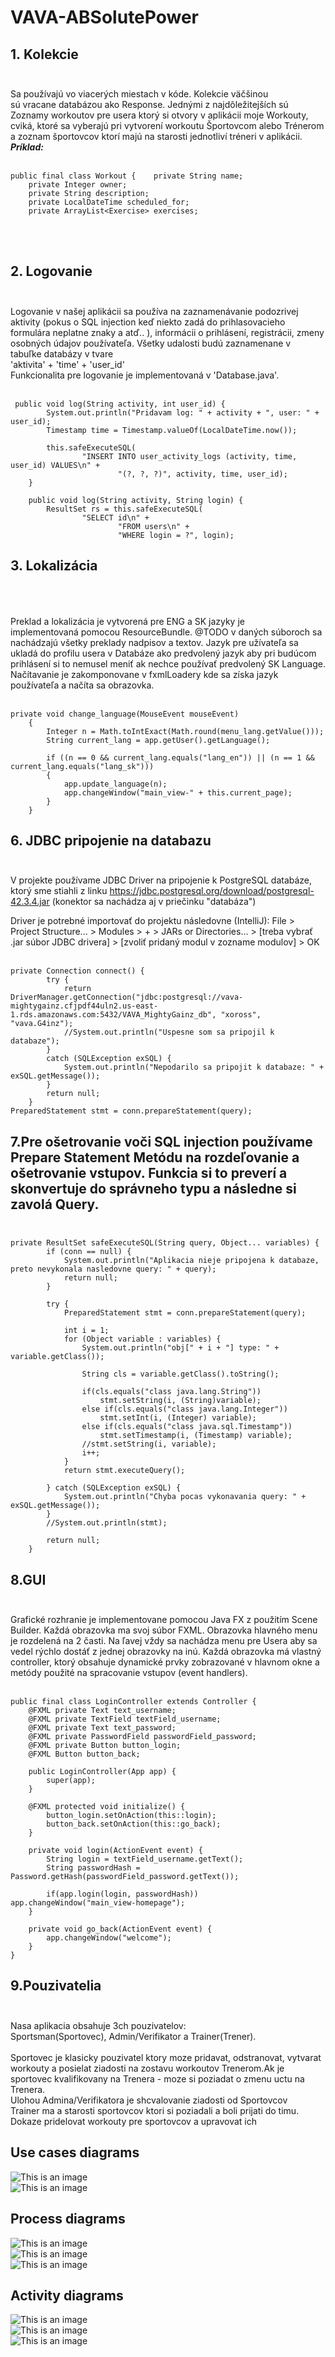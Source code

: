 # VAVA-ABSolutePower
## 1. Kolekcie  <br /><br />
Sa používajú vo viacerých miestach v kóde. Kolekcie väčšinou sú vracane databázou ako Response. Jednými z najdôležitejších sú Zoznamy workoutov pre usera ktorý si otvory v aplikácii moje Workouty, cviká, ktoré sa vyberajú pri vytvorení workoutu Športovcom alebo Trénerom a zoznam športovcov ktorí majú na starosti jednotliví tréneri v aplikácii. <br />***Príklad:***<br /><br />
```
public final class Workout {    private String name;
    private Integer owner;
    private String description;
    private LocalDateTime scheduled_for;
    private ArrayList<Exercise> exercises;
 ```
<br /><br />
## 2. Logovanie <br /><br />

Logovanie v našej aplikácii sa používa na zaznamenávanie podozrivej aktivity (pokus o SQL injection keď niekto zadá do prihlasovacieho formulára neplatne znaky a atď.. ), informácii o prihlásení, registrácii, zmeny osobných údajov používateľa. Všetky udalosti budú zaznamenane v tabuľke databázy v tvare
<br /> 'aktivita' + 'time' + 'user_id'<br /> 
Funkcionalita pre logovanie je implementovaná v 'Database.java'.<br /><br />
```
 public void log(String activity, int user_id) {
        System.out.println("Pridavam log: " + activity + ", user: " + user_id);
        Timestamp time = Timestamp.valueOf(LocalDateTime.now());

        this.safeExecuteSQL(
                "INSERT INTO user_activity_logs (activity, time, user_id) VALUES\n" +
                        "(?, ?, ?)", activity, time, user_id);
    }

    public void log(String activity, String login) {
        ResultSet rs = this.safeExecuteSQL(
                "SELECT id\n" +
                        "FROM users\n" +
                        "WHERE login = ?", login);
```

## 3. Lokalizácia<br /><br /> 

Preklad a lokalizácia je vytvorená pre ENG a SK jazyky je implementovaná pomocou ResourceBundle. @TODO v daných súboroch sa nachádzajú všetky preklady nadpisov a textov. Jazyk pre užívateľa sa ukladá do profilu usera v Databáze ako predvolený jazyk aby pri budúcom prihlásení si to nemusel meniť ak nechce používať predvolený SK Language. Načítavanie je zakomponovane v fxmlLoadery kde sa získa jazyk používateľa a načíta sa obrazovka.<br /><br />
```
private void change_language(MouseEvent mouseEvent)
    {
        Integer n = Math.toIntExact(Math.round(menu_lang.getValue()));
        String current_lang = app.getUser().getLanguage();

        if ((n == 0 && current_lang.equals("lang_en")) || (n == 1 && current_lang.equals("lang_sk")))
        {
            app.update_language(n);
            app.changeWindow("main_view-" + this.current_page);
        }
    }
```



## 6. JDBC pripojenie na databazu<br /><br />
V projekte používame JDBC Driver na pripojenie k PostgreSQL databáze, ktorý sme stiahli z linku https://jdbc.postgresql.org/download/postgresql-42.3.4.jar (konektor sa nachádza aj v priečinku "databáza")<br />

Driver je potrebné importovať do projektu následovne (IntelliJ): File > Project Structure... > Modules > + > JARs or Directories... > [treba vybrať .jar súbor JDBC drivera] > [zvoliť pridaný modul v zozname modulov] > OK<br /><br />
```
private Connection connect() {
        try {
            return DriverManager.getConnection("jdbc:postgresql://vava-mightygainz.cfjpdf44uln2.us-east-1.rds.amazonaws.com:5432/VAVA_MightyGainz_db", "xoross", "vava.G4inz");
            //System.out.println("Uspesne som sa pripojil k databaze");
        }
        catch (SQLException exSQL) {
            System.out.println("Nepodarilo sa pripojit k databaze: " + exSQL.getMessage());
        }
        return null;
    }
PreparedStatement stmt = conn.prepareStatement(query);
```


## 7.Pre ošetrovanie voči SQL injection používame Prepare Statement Metódu na rozdeľovanie a ošetrovanie vstupov. Funkcia si to preverí a skonvertuje do správneho typu a následne si zavolá Query.<br><br>
```
private ResultSet safeExecuteSQL(String query, Object... variables) {
        if (conn == null) {
            System.out.println("Aplikacia nieje pripojena k databaze, preto nevykonala nasledovne query: " + query);
            return null;
        }

        try {
            PreparedStatement stmt = conn.prepareStatement(query);

            int i = 1;
            for (Object variable : variables) {
                System.out.println("obj[" + i + "] type: " + variable.getClass());

                String cls = variable.getClass().toString();

                if(cls.equals("class java.lang.String"))
                    stmt.setString(i, (String)variable);
                else if(cls.equals("class java.lang.Integer"))
                    stmt.setInt(i, (Integer) variable);
                else if(cls.equals("class java.sql.Timestamp"))
                    stmt.setTimestamp(i, (Timestamp) variable);
                //stmt.setString(i, variable);
                i++;
            }
            return stmt.executeQuery();

        } catch (SQLException exSQL) {
            System.out.println("Chyba pocas vykonavania query: " + exSQL.getMessage());
        }
        //System.out.println(stmt);

        return null;
    }
```



## 8.GUI<br /><br />

Grafické rozhranie je implementovane pomocou Java FX z použitím Scene Builder. Každá obrazovka ma svoj súbor FXML. Obrazovka hlavného menu je rozdelená na 2 časti. Na ľavej vždy sa nachádza menu pre Usera aby sa vedel rýchlo dostáť z jednej obrazovky na inú. Každá obrazovka má vlastný controller, ktorý obsahuje dynamické prvky zobrazované v hlavnom okne a metódy použité na spracovanie vstupov (event handlers). <br /><br />

```
public final class LoginController extends Controller {
    @FXML private Text text_username;
    @FXML private TextField textField_username;
    @FXML private Text text_password;
    @FXML private PasswordField passwordField_password;
    @FXML private Button button_login;
    @FXML Button button_back;
    
    public LoginController(App app) {
        super(app);
    }

    @FXML protected void initialize() {
        button_login.setOnAction(this::login);
        button_back.setOnAction(this::go_back);
    }

    private void login(ActionEvent event) {
        String login = textField_username.getText();
        String passwordHash = Password.getHash(passwordField_password.getText());

        if(app.login(login, passwordHash)) app.changeWindow("main_view-homepage");
    }

    private void go_back(ActionEvent event) {
        app.changeWindow("welcome");
    }
}
```
## 9.Pouzivatelia <br /><br />

 Nasa aplikacia obsahuje 3ch pouzivatelov:<br> Sportsman(Sportovec), Admin/Verifikator a Trainer(Trener).<br><br>
Sportovec je klasicky pouzivatel ktory moze pridavat, odstranovat, vytvarat workouty a posielat ziadosti na zostavu workoutov Trenerom.Ak je sportovec kvalifikovany na Trenera - moze si poziadat o zmenu uctu na Trenera.<br>
Ulohou Admina/Verifikatora je shcvalovanie ziadosti od Sportovcov <br>
Trainer ma a starosti sportovcov ktori si poziadali a boli prijati do timu. Dokaze pridelovat workouty pre sportovcov a upravovat ich <br>

## Use cases diagrams <br />
![This is an image](https://github.com/Tomi5548319/VAVA-ABSolutePower/blob/main/UML/01%20UC%20Diagram.png)
<br>
![This is an image](https://github.com/Tomi5548319/VAVA-ABSolutePower/blob/main/UML/02%20UC%20Diagram.png)
<br>

## Process diagrams<br />
![This is an image](https://github.com/Tomi5548319/VAVA-ABSolutePower/blob/main/UML/Edit%20account_process.png)
<br>
![This is an image](https://github.com/Tomi5548319/VAVA-ABSolutePower/blob/main/UML/Creating%20workout_process.png)
<br>
![This is an image](https://github.com/Tomi5548319/VAVA-ABSolutePower/blob/main/UML/Login_process.png)
<br>


## Activity diagrams<br />
![This is an image](https://github.com/Tomi5548319/VAVA-ABSolutePower/blob/main/UML/Logging%20in_seqense.png)
<br>
![This is an image](https://github.com/Tomi5548319/VAVA-ABSolutePower/blob/main/UML/Creating%20workout_sequence.png)
<br>
![This is an image](https://github.com/Tomi5548319/VAVA-ABSolutePower/blob/main/UML/Request%20for%20training_sequence.png)
<br>
